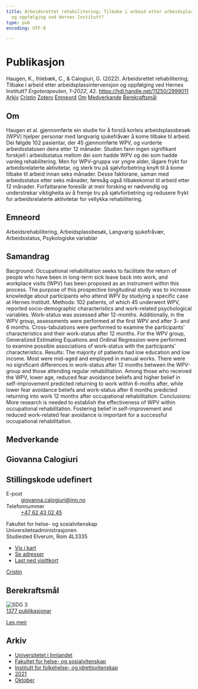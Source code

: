 ```yaml
---
title: Arbeidsrettet rehabilitering; Tilbake i arbeid etter arbeidsplassintervensjon
  og oppfølging ved Hernes Institutt?
type: pub
encoding: UTF-8

---
```

<h1>Publikasjon</h1>
<article id="csl-bib-container-UDTJEIAF" class="csl-bib-container">
  <div class="csl-bib-body"> <div class="csl-entry">Haugen, K., Ihlebæk, C., &#38; Calogiuri, G. (2022). Arbeidsrettet rehabilitering; Tilbake i arbeid etter arbeidsplassintervensjon og oppfølging ved Hernes Institutt? <i>Ergoterapeuten</i>, <i>1–2022</i>, 42. <a href="https://hdl.handle.net/11250/2999011">https://hdl.handle.net/11250/2999011</a></div> </div>
  <div class="csl-bib-buttons">
    <a href="#taxonomy-article-UDTJEIAF" alt="archive" class="csl-bib-button">Arkiv</a>
    <a href="https://app.cristin.no/results/show.jsf?id=1946801" alt="Cristin" class="csl-bib-button">Cristin</a>
    <a href="http://zotero.org/groups/5881554/items/UDTJEIAF" alt="Zotero" class="csl-bib-button">Zotero</a>
    <a href="#keywords-article-UDTJEIAF" alt="keywords" class="csl-bib-button">Emneord</a>
    <a href="#about-article-UDTJEIAF" alt="about_pub" class="csl-bib-button">Om</a>
    <a href="#contributors-article-UDTJEIAF" alt="contributors" class="csl-bib-button">Medverkande</a>
    <a href="#sdg-article-UDTJEIAF" alt="sdg" class="csl-bib-button">Berekraftsmål</a>
  </div>
  <div id="csl-bib-meta-container-UDTJEIAF"></div>
</article>
<div id="csl-bib-meta-UDTJEIAF" class="csl-bib-meta">
  <article id="about-article-UDTJEIAF" class="about_pub-article">
    <h1>Om</h1>
    Haugen et al. gjennomførte ein studie for å forstå korleis arbeidsplassbesøk (WPV) hjelper personar med langvarig sjukefråvær å kome tilbake til arbeid. Dei følgde 102 pasientar, der 45 gjennomførte WPV, og vurderte arbeidsstatusen deira etter 12 månader. Studien fann ingen signifikant forskjell i arbeidsstatus mellom dei som hadde WPV og dei som hadde vanleg rehabilitering. Men for WPV-gruppa var yngre alder, lågare frykt for arbeidsrelaterte aktivitetar, og sterk tru på sjølvforbetring knytt til å kome tilbake til arbeid innan seks månader. Desse faktorane, saman med arbeidsstatus etter seks månader, føresåg også tilbakekomst til arbeid etter 12 månader. Forfattarane foreslår at meir forsking er nødvendig og understrekar viktigheita av å fremje tru på sjølvforbetring og redusere frykt for arbeidsrelaterte aktivitetar for vellykka rehabilitering.
  </article>
  <article id="keywords-article-UDTJEIAF" class="keywords-article">
    <h1>Emneord</h1>
    Arbeidsrehabilitering, Arbeidsplassbesøk, Langvarig sjukefråvær, Arbeidsstatus, Psykologiske variablar
  </article>
  <article id="abstract-article-UDTJEIAF" class="abstract-article">
    <h1>Samandrag</h1>
    Bacground: Occupational rehabilitation seeks to facilitate the return of people who have been in long-term sick leave back into work, and workplace visits (WPV) has been proposed as an instrument within this process. The purpose of this prospective longitudinal study was to increase knowledge about participants who attend WPV by studying a specific case at Hernes Institutt.  
Methods: 102 patients, of which 45 underwent WPV, reported socio-demographic characteristics and work-related psychological variables. Work-status was assessed after 12-months. Additionally, in the WPV group, assessments were performed at the first WPV and after 3- and 6 months. Cross-tabulations were performed to examine the participants’ characteristics and their work-status after 12 months. For the WPV group, Generalized Estimating Equations and Ordinal Regression were performed to examine possible associations of work-status with the participants’ characteristics. 
Results: The majority of patients had low education and low income. Most were mid-aged and employed in manual works. There were no significant differences in work-status after 12 months between the WPV-group and those attending regular rehabilitation. Among those who received the WPV, lower age, reduced fear avoidance beliefs and higher belief in self-improvement predicted returning to work within 6-moths after, while lower fear avoidance beliefs and work-status after 6 months predicted returning into work 12 months after occupational rehabilitation. 
Conclusions: More research is needed to establish the effectiveness of WPV within occupational rehabilitation. Fostering belief in self-improvement and reduced work-related fear avoidance is important for a successful occupational rehabilitation.
  </article>
  <article id="contributors-article-UDTJEIAF" class="contributors-article">
    <h1>Medverkande</h1>
    <div class="personas"> <div class="vrtx-hinn-person-card"> <div class="photo"> <i class="lar la-user-circle missing-person"></i> </div> <div class="info"> <hgroup><h1>Giovanna Calogiuri</h1> <h2>Stillingskode udefinert</h2> </hgroup><dl> <dt>E-post</dt> <dd> <a href="mailto:giovanna.calogiuri@inn.no">giovanna.calogiuri@inn.no</a> </dd> <dt>Telefonnummer</dt> <dd><a href="tel:+4762430245"> +47 62 43 02 45 </a></dd> </dl> <p> Fakultet for helse- og sosialvitenskap<br> Universitetsadministrasjonen<br> Studiested Elverum, Rom 4L3335 </p> <ul class="vrtx-hinn-links"> <li><a href="https://www.google.com/maps?q=60.88177,11.53669">Vis i kart</a></li> <li><a href="https://www.inn.no/finn-en-ansatt/giovanna-calogiuri.html#vrtx-hinn-addresses">Se adresser</a></li> <li><a href="https://www.inn.no/finn-en-ansatt/giovanna-calogiuri.html?vrtx=vcf">Last ned visittkort</a></li> </ul> </div> </div> <a href="https://app.cristin.no/persons/show.jsf?id=358086" alt="Cristin URL" class="personas-cristin">Cristin</a> </div>
  </article>
  <article id="sdg-article-UDTJEIAF" class="sdg-article">
    <h1>Berekraftsmål</h1>
    <div class="sdg-container"><div id="sdg3" class="sdg">
        <img src="{{< params subfolder >}}images/sdg/sdg03_nn.png" class="image" alt="SDG 3">
        <div class="sdg-overlay">
          <a href="{{< params subfolder >}}nn/archive/?sdg=3#archive" class="sdg-publication-count"><span>1377</span> publikasjonar</a>
          <p><a href="https://fn.no/om-fn/fns-baerekraftsmaal/god-helse-og-livskvalitet?lang=nno-NO" class="sdg-read-more">Les meir</a></p>
        </div>
      </div></div>
  </article>
  <article id="taxonomy-article-UDTJEIAF" class="taxonomy-article">
    <h1>Arkiv</h1>
    <ul>
      <li><a href="{{< params subfolder >}}nn/archive/?key=3DCRN523">Universitetet i Innlandet</a></li>
      <li><a href="{{< params subfolder >}}nn/archive/?key=IDKFS3MX">Fakultet for helse- og sosialvitenskap</a></li>
      <li><a href="{{< params subfolder >}}nn/archive/?key=FJXE3Z8X">Institutt for folkehelse- og idrettsvitenskap</a></li>
      <li><a href="{{< params subfolder >}}nn/archive/?key=HKMXV8PC">2021</a></li>
      <li><a href="{{< params subfolder >}}nn/archive/?key=KTDVUK9M">Oktober</a></li>
    </ul>
  </article>
</div>
